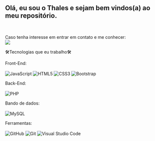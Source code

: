 <h2>Olá, eu sou o Thales e sejam bem vindos(a) ao meu repositório.</h2><br />

Caso tenha interesse em entrar em contato e me conhecer:<br />
    <a href="https://www.linkedin.com/in/thales-vitor-oliveira-cirino-38105a186/">
        <img src="https://img.shields.io/badge/linkedin-%230077B5.svg?style=for-the-badge&logo=linkedin&logoColor=white">
    </a>

🛠Tecnologias que eu trabalho🛠<br />

Front-End: <br />
    <br />![JavaScript](https://img.shields.io/badge/javascript-%23323330.svg?style=for-the-badge&logo=javascript&logoColor=%23F7DF1E)
    ![HTML5](https://img.shields.io/badge/html5-%23E34F26.svg?style=for-the-badge&logo=html5&logoColor=white)
    ![CSS3](https://img.shields.io/badge/css3-%231572B6.svg?style=for-the-badge&logo=css3&logoColor=white)
    ![Bootstrap](https://img.shields.io/badge/bootstrap-%23563D7C.svg?style=for-the-badge&logo=bootstrap&logoColor=white) <br />

Back-End: <br />
    <br />![PHP](https://img.shields.io/badge/php-%23777BB4.svg?style=for-the-badge&logo=php&logoColor=white) <br />

Bando de dados: <br />
    <br />![MySQL](https://img.shields.io/badge/mysql-%2300f.svg?style=for-the-badge&logo=mysql&logoColor=white) <br />

Ferramentas: <br />
<br />![GitHub](https://img.shields.io/badge/github-%23121011.svg?style=for-the-badge&logo=github&logoColor=white)
      ![Git](https://img.shields.io/badge/git-%23F05033.svg?style=for-the-badge&logo=git&logoColor=white)
      ![Visual Studio Code](https://img.shields.io/badge/Visual%20Studio%20Code-0078d7.svg?style=for-the-badge&logo=visual-studio-code&logoColor=white)